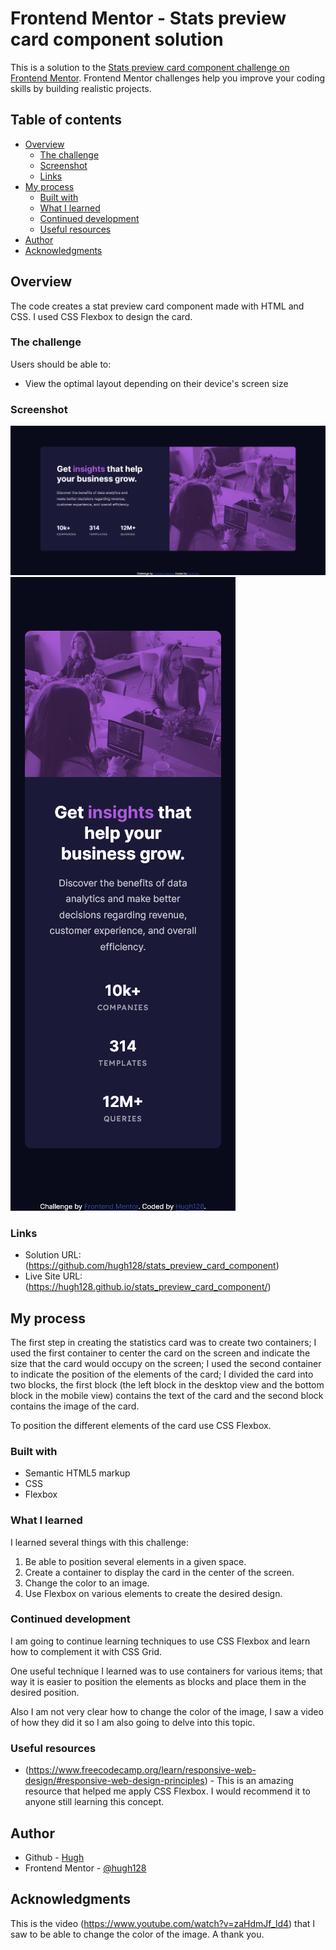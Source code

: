 # Frontend Mentor - Stats preview card component solution

This is a solution to the [Stats preview card component challenge on Frontend Mentor](https://www.frontendmentor.io/challenges/stats-preview-card-component-8JqbgoU62). Frontend Mentor challenges help you improve your coding skills by building realistic projects. 

## Table of contents

- [Overview](#overview)
  - [The challenge](#the-challenge)
  - [Screenshot](#screenshot)
  - [Links](#links)
- [My process](#my-process)
  - [Built with](#built-with)
  - [What I learned](#what-i-learned)
  - [Continued development](#continued-development)
  - [Useful resources](#useful-resources)
- [Author](#author)
- [Acknowledgments](#acknowledgments)

## Overview
The code creates a stat preview card component made with HTML and CSS. I used CSS Flexbox to design the card.

### The challenge

Users should be able to:

- View the optimal layout depending on their device's screen size

### Screenshot

![](./images/screenshot_desktop.png)
![](./images/screenshot_mobile.png)

### Links

- Solution URL: (https://github.com/hugh128/stats_preview_card_component)
- Live Site URL: (https://hugh128.github.io/stats_preview_card_component/)

## My process
The first step in creating the statistics card was to create two containers; I used the first container to center the card on the screen and indicate the size that the card would occupy on the screen; I used the second container to indicate the position of the elements of the card; I divided the card into two blocks, the first block (the left block in the desktop view and the bottom block in the mobile view) contains the text of the card and the second block contains the image of the card.

To position the different elements of the card use CSS Flexbox.

### Built with

- Semantic HTML5 markup
- CSS
- Flexbox

### What I learned

I learned several things with this challenge:
1. Be able to position several elements in a given space.
2. Create a container to display the card in the center of the screen.
3. Change the color to an image.
4. Use Flexbox on various elements to create the desired design.

### Continued development

I am going to continue learning techniques to use CSS Flexbox and learn how to complement it with CSS Grid.

One useful technique I learned was to use containers for various items; that way it is easier to position the elements as blocks and place them in the desired position.

Also I am not very clear how to change the color of the image, I saw a video of how they did it so I am also going to delve into this topic.

### Useful resources

- (https://www.freecodecamp.org/learn/responsive-web-design/#responsive-web-design-principles) - This is an amazing resource that helped me apply CSS Flexbox. I would recommend it to anyone still learning this concept.

## Author

- Github - [Hugh](https://github.com/hugh128)
- Frontend Mentor - [@hugh128](https://www.frontendmentor.io/profile/hugh128)

## Acknowledgments

This is the video (https://www.youtube.com/watch?v=zaHdmJf_ld4) that I saw to be able to change the color of the image. A thank you.
